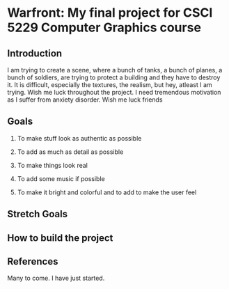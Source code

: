 # Warfront: My final project for CSCI 5229 Computer Graphics course


## Introduction

I am trying to create a scene, where a bunch of tanks, a bunch of planes, a bunch of soldiers, are trying
to protect a building and they have to destroy it. It is difficult, especially the textures, the realism,
but hey, atleast I am trying. Wish me luck throughout the project. I need tremendous motivation as I suffer
from anxiety disorder. Wish me luck friends 




## Goals

1. To make stuff look as authentic as possible

2. To add as much as detail as possible

3. To make things look real

4. To add some music if possible

5. To make it bright and colorful and to add to make the user feel

## Stretch Goals



## How to build the project


## References

Many to come. I have just started.


